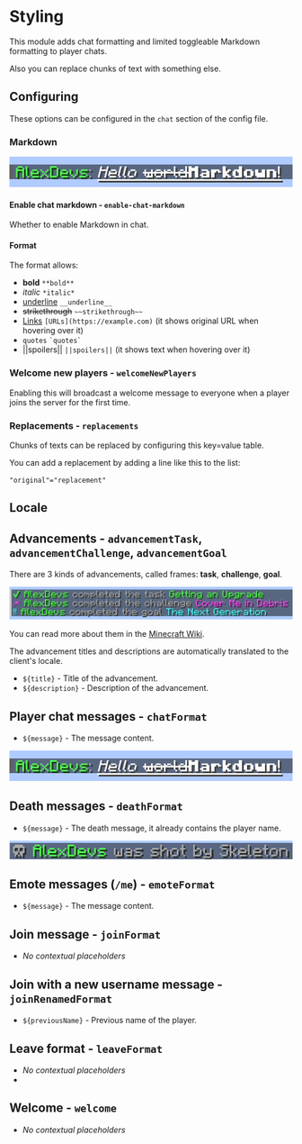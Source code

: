 # Styling

This module adds chat formatting and limited toggleable Markdown formatting to player chats.

Also you can replace chunks of text with something else.

## Configuring

These options can be configured in the `chat` section of the config file.

### Markdown

![Markdown](../assets/features/markdown.webp)

#### Enable chat markdown - `enable-chat-markdown`

Whether to enable Markdown in chat.

#### Format

The format allows:

- **bold** `**bold**`
- *italic* `*italic*`
- <u>underline</u> `__underline__`
- ~~strikethrough~~ `~~strikethrough~~`
- [Links](https://example.com) `[URLs](https://example.com)` (it shows original URL when hovering over it)
- `quotes` `` `quotes` ``
- ||spoilers|| `||spoilers||` (it shows text when hovering over it)

### Welcome new players - `welcomeNewPlayers`

Enabling this will broadcast a welcome message to everyone when a player joins the server for the first time.

### Replacements - `replacements`

Chunks of texts can be replaced by configuring this key=value table.

You can add a replacement by adding a line like this to the list:

```hocon
"original"="replacement"
```

## Locale

## Advancements - `advancementTask`, `advancementChallenge`, `advancementGoal`

There are 3 kinds of advancements, called frames: **task**, **challenge**, **goal**.

![Advancements](../assets/text_formatting/advancements.png)

You can read more about them in the [Minecraft Wiki](https://minecraft.wiki/w/Advancement).

The advancement titles and descriptions are automatically translated to the client's locale.

- `${title}` - Title of the advancement.
- `${description}` - Description of the advancement.

## Player chat messages - `chatFormat`

- `${message}` - The message content.

![Chat message](../assets/text_formatting/chat.webp)

## Death messages - `deathFormat`

- `${message}` - The death message, it already contains the player name.

![Death](../assets/text_formatting/death.png)

## Emote messages (`/me`) - `emoteFormat`

- `${message}` - The message content.

## Join message - `joinFormat`

- *No contextual placeholders*

## Join with a new username message - `joinRenamedFormat`

- `${previousName}` - Previous name of the player.

## Leave format - `leaveFormat`

- *No contextual placeholders*
- 
## Welcome - `welcome`

- *No contextual placeholders*